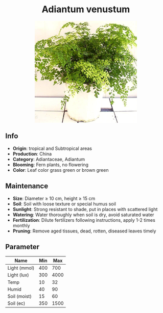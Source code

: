 <h1 align='center'>Adiantum venustum</h1>
<p align="center">
    <img 
        align='center'
        width='320'
        src="../images/adiantum venustum.png" 
        alt='Adiantum venustum' />
</p>

## Info

 - **Origin**: tropical and Subtropical areas
 - **Production**: China
 - **Category**: Adiantaceae, Adiantum
 - **Blooming**: Fern plants, no flowering
 - **Color**: Leaf color grass green or brown green

## Maintenance

 - **Size**: Diameter ≥ 10 cm, height ≥ 15 cm
 - **Soil**: Soil with loose texture or special humus soil
 - **Sunlight**: Strong resistant to shade, put in places with scattered light
 - **Watering**: Water thoroughly when soil is dry, avoid saturated water
 - **Fertilization**: Dilute fertilizers following instructions, apply 1-2 times monthly
 - **Pruning**: Remove aged tissues, dead, rotten, diseased leaves timely

## Parameter

| Name         | Min  | Max   |
|--------------|------|-------|
| Light (mmol) | 400 | 700  |
| Light (lux)  | 300 | 4000 |
| Temp         | 10    | 32    |
| Humid        | 40   | 90    |
| Soil (moist) | 15   | 60    |
| Soil (ec)    | 350  | 1500  |